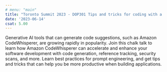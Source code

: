 ```yaml
---
# menu: "main"
title: "Toronto Summit 2023 - DOP301 Tips and tricks for coding with a generative AI coding companion"
date: '2023-06-14'
csat: 5.00
---
```


Generative AI tools that can generate code suggestions, such as Amazon CodeWhisperer, are growing rapidly in popularity. Join this chalk talk to learn how Amazon CodeWhisperer can accelerate and enhance your software development with code generation, reference tracking, security scans, and more. Learn best practices for prompt engineering, and get tips and tricks that can help you be more productive when building applications.